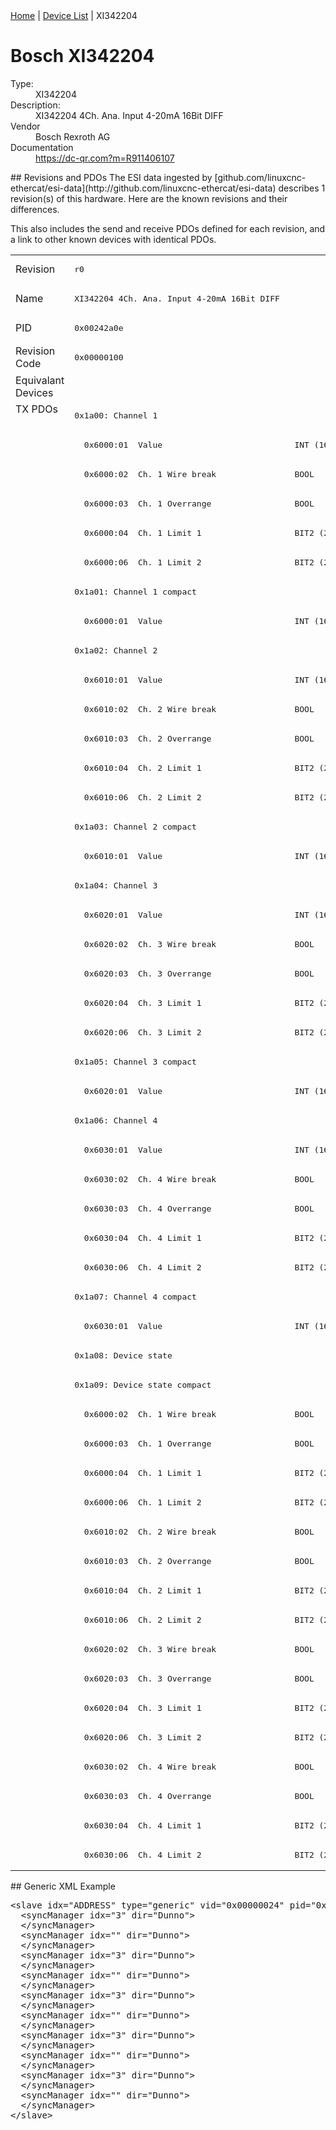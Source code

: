 <div class="nav"><a href="/esi-data">Home</a> | <a href="/esi-data/devices">Device List</a> | XI342204</div>

#  Bosch XI342204

<dl>
  <dt>Type:</dt><dd>XI342204</dd>
  <dt>Description:</dt><dd>XI342204 4Ch. Ana. Input 4-20mA 16Bit DIFF</dd>
  <dt>Vendor</dt><dd>Bosch Rexroth AG</dd>
  <dt>Documentation</dt><dd><a href="https://dc-qr.com?m=R911406107">https://dc-qr.com?m=R911406107</a></dd>
</dl>
## Revisions and PDOs
The ESI data ingested by [github.com/linuxcnc-ethercat/esi-data](http://github.com/linuxcnc-ethercat/esi-data) describes 1 revision(s) of this hardware.  Here are the known revisions and their differences.

This also includes the send and receive PDOs defined for each revision, and a link to other known devices with identical PDOs.

<table>
<tr >
<td class="first">Revision</td>
<td ><pre>r0</pre></td>
</tr>
<tr >
<td class="first">Name</td>
<td ><pre>XI342204 4Ch. Ana. Input 4-20mA 16Bit DIFF</pre></td>
</tr>
<tr >
<td class="first">PID</td>
<td ><pre>0x00242a0e</pre></td>
</tr>
<tr >
<td class="first">Revision Code</td>
<td ><pre>0x00000100</pre></td>
</tr>
<tr >
<td class="first">Equivalant Devices</td>
<td ></td>
</tr>
<tr class="txpdo pdosection">
<td class="first" rowspan=50 valign=top>TX PDOs</td>
<td><pre>0x1a00: Channel 1</pre></td>
<td></td>
</tr>
<tr class="txpdo">
<td ><pre>  0x6000:01  Value                           INT (16 bits)</pre></td>
</tr>
<tr class="txpdo">
<td ><pre>  0x6000:02  Ch. 1 Wire break                BOOL</pre></td>
</tr>
<tr class="txpdo">
<td ><pre>  0x6000:03  Ch. 1 Overrange                 BOOL</pre></td>
</tr>
<tr class="txpdo">
<td ><pre>  0x6000:04  Ch. 1 Limit 1                   BIT2 (2 bits)</pre></td>
</tr>
<tr class="txpdo">
<td ><pre>  0x6000:06  Ch. 1 Limit 2                   BIT2 (2 bits)</pre></td>
</tr>
<tr class="txpdo pdosection">
<td ><pre>0x1a01: Channel 1 compact</pre></td>
</tr>
<tr class="txpdo">
<td ><pre>  0x6000:01  Value                           INT (16 bits)</pre></td>
</tr>
<tr class="txpdo pdosection">
<td ><pre>0x1a02: Channel 2</pre></td>
</tr>
<tr class="txpdo">
<td ><pre>  0x6010:01  Value                           INT (16 bits)</pre></td>
</tr>
<tr class="txpdo">
<td ><pre>  0x6010:02  Ch. 2 Wire break                BOOL</pre></td>
</tr>
<tr class="txpdo">
<td ><pre>  0x6010:03  Ch. 2 Overrange                 BOOL</pre></td>
</tr>
<tr class="txpdo">
<td ><pre>  0x6010:04  Ch. 2 Limit 1                   BIT2 (2 bits)</pre></td>
</tr>
<tr class="txpdo">
<td ><pre>  0x6010:06  Ch. 2 Limit 2                   BIT2 (2 bits)</pre></td>
</tr>
<tr class="txpdo pdosection">
<td ><pre>0x1a03: Channel 2 compact</pre></td>
</tr>
<tr class="txpdo">
<td ><pre>  0x6010:01  Value                           INT (16 bits)</pre></td>
</tr>
<tr class="txpdo pdosection">
<td ><pre>0x1a04: Channel 3</pre></td>
</tr>
<tr class="txpdo">
<td ><pre>  0x6020:01  Value                           INT (16 bits)</pre></td>
</tr>
<tr class="txpdo">
<td ><pre>  0x6020:02  Ch. 3 Wire break                BOOL</pre></td>
</tr>
<tr class="txpdo">
<td ><pre>  0x6020:03  Ch. 3 Overrange                 BOOL</pre></td>
</tr>
<tr class="txpdo">
<td ><pre>  0x6020:04  Ch. 3 Limit 1                   BIT2 (2 bits)</pre></td>
</tr>
<tr class="txpdo">
<td ><pre>  0x6020:06  Ch. 3 Limit 2                   BIT2 (2 bits)</pre></td>
</tr>
<tr class="txpdo pdosection">
<td ><pre>0x1a05: Channel 3 compact</pre></td>
</tr>
<tr class="txpdo">
<td ><pre>  0x6020:01  Value                           INT (16 bits)</pre></td>
</tr>
<tr class="txpdo pdosection">
<td ><pre>0x1a06: Channel 4</pre></td>
</tr>
<tr class="txpdo">
<td ><pre>  0x6030:01  Value                           INT (16 bits)</pre></td>
</tr>
<tr class="txpdo">
<td ><pre>  0x6030:02  Ch. 4 Wire break                BOOL</pre></td>
</tr>
<tr class="txpdo">
<td ><pre>  0x6030:03  Ch. 4 Overrange                 BOOL</pre></td>
</tr>
<tr class="txpdo">
<td ><pre>  0x6030:04  Ch. 4 Limit 1                   BIT2 (2 bits)</pre></td>
</tr>
<tr class="txpdo">
<td ><pre>  0x6030:06  Ch. 4 Limit 2                   BIT2 (2 bits)</pre></td>
</tr>
<tr class="txpdo pdosection">
<td ><pre>0x1a07: Channel 4 compact</pre></td>
</tr>
<tr class="txpdo">
<td ><pre>  0x6030:01  Value                           INT (16 bits)</pre></td>
</tr>
<tr class="txpdo pdosection">
<td ><pre>0x1a08: Device state</pre></td>
</tr>
<tr class="txpdo pdosection">
<td ><pre>0x1a09: Device state compact</pre></td>
</tr>
<tr class="txpdo">
<td ><pre>  0x6000:02  Ch. 1 Wire break                BOOL</pre></td>
</tr>
<tr class="txpdo">
<td ><pre>  0x6000:03  Ch. 1 Overrange                 BOOL</pre></td>
</tr>
<tr class="txpdo">
<td ><pre>  0x6000:04  Ch. 1 Limit 1                   BIT2 (2 bits)</pre></td>
</tr>
<tr class="txpdo">
<td ><pre>  0x6000:06  Ch. 1 Limit 2                   BIT2 (2 bits)</pre></td>
</tr>
<tr class="txpdo">
<td ><pre>  0x6010:02  Ch. 2 Wire break                BOOL</pre></td>
</tr>
<tr class="txpdo">
<td ><pre>  0x6010:03  Ch. 2 Overrange                 BOOL</pre></td>
</tr>
<tr class="txpdo">
<td ><pre>  0x6010:04  Ch. 2 Limit 1                   BIT2 (2 bits)</pre></td>
</tr>
<tr class="txpdo">
<td ><pre>  0x6010:06  Ch. 2 Limit 2                   BIT2 (2 bits)</pre></td>
</tr>
<tr class="txpdo">
<td ><pre>  0x6020:02  Ch. 3 Wire break                BOOL</pre></td>
</tr>
<tr class="txpdo">
<td ><pre>  0x6020:03  Ch. 3 Overrange                 BOOL</pre></td>
</tr>
<tr class="txpdo">
<td ><pre>  0x6020:04  Ch. 3 Limit 1                   BIT2 (2 bits)</pre></td>
</tr>
<tr class="txpdo">
<td ><pre>  0x6020:06  Ch. 3 Limit 2                   BIT2 (2 bits)</pre></td>
</tr>
<tr class="txpdo">
<td ><pre>  0x6030:02  Ch. 4 Wire break                BOOL</pre></td>
</tr>
<tr class="txpdo">
<td ><pre>  0x6030:03  Ch. 4 Overrange                 BOOL</pre></td>
</tr>
<tr class="txpdo">
<td ><pre>  0x6030:04  Ch. 4 Limit 1                   BIT2 (2 bits)</pre></td>
</tr>
<tr class="txpdo">
<td ><pre>  0x6030:06  Ch. 4 Limit 2                   BIT2 (2 bits)</pre></td>
</tr>
</table>
## Generic XML Example
<pre class="xml">
&lt;slave idx="ADDRESS" type="generic" vid="0x00000024" pid="0x00242a0e" configPdos="true"&gt;
  &lt;syncManager idx="3" dir="Dunno"&gt;
  &lt;/syncManager&gt;
  &lt;syncManager idx="" dir="Dunno"&gt;
  &lt;/syncManager&gt;
  &lt;syncManager idx="3" dir="Dunno"&gt;
  &lt;/syncManager&gt;
  &lt;syncManager idx="" dir="Dunno"&gt;
  &lt;/syncManager&gt;
  &lt;syncManager idx="3" dir="Dunno"&gt;
  &lt;/syncManager&gt;
  &lt;syncManager idx="" dir="Dunno"&gt;
  &lt;/syncManager&gt;
  &lt;syncManager idx="3" dir="Dunno"&gt;
  &lt;/syncManager&gt;
  &lt;syncManager idx="" dir="Dunno"&gt;
  &lt;/syncManager&gt;
  &lt;syncManager idx="3" dir="Dunno"&gt;
  &lt;/syncManager&gt;
  &lt;syncManager idx="" dir="Dunno"&gt;
  &lt;/syncManager&gt;
&lt;/slave&gt;
</pre>
